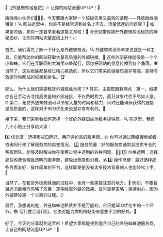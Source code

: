 🎉【外链蜘蛛池租赁】🔥 让你的网站流量UP UP！🚀

嗨嗨嗨小伙伴们👋👋👋，今天要跟大家聊一个超级实用又高效的话题——外链蜘蛛池租赁！🔍 网站运营中，你是不是经常遇到排名上不去、流量低迷的问题呢？🤔 如果是的话，那你一定要来看看这篇文章啦！📖 今天就带你揭开外链蜘蛛池租赁的神秘面纱，让你的网站流量直线上升！📈

首先，我们得先了解一下什么是外链蜘蛛池。🔍 外链蜘蛛池简单来说就是一种工具，它能帮助你的网站获取大量高质量的外部链接。🔗 这些外部链接就像是一个个小蜘蛛，它们在互联网的大海里四处爬行，帮你把网站的信息传播到各个角落。🕷️ 当然了，这些蜘蛛都是经过精心挑选的，所以它们带来的链接质量非常高，能够有效提升你网站的权重和排名。🏆

那么，为什么我们需要租赁外链蜘蛛池呢？❓ 其实，主要原因有两点：第一，如果你自己手动去寻找高质量的外部链接，不仅费时费力，而且效果往往不尽如人意。⏰ 第二，租赁外链蜘蛛池可以节省大量的时间和精力，同时还能确保获得的链接是高质量的，这样对于SEO优化来说是非常有利的。💪

接下来，我们来看看如何选择一个好的外链蜘蛛池服务提供商。🔍 在这里，我有几个小贴士分享给大家： 

1️⃣ 信誉度：选择那些口碑好、用户评价高的服务商。👍 你可以通过网络搜索或者咨询同行来了解服务商的信誉情况。 2️⃣ 服务质量：好的服务商通常会提供专业的客服团队，能够及时解决你在使用过程中遇到的各种问题。💁‍♂️ 3️⃣ 价格透明：选择那些收费合理且透明的服务商，避免出现隐形消费。💰 4️⃣ 操作简便：最好选择那些界面友好、操作简单的平台，这样即使是没有太多技术背景的人也能轻松上手。📱

当然了，在租赁外链蜘蛛池的过程中，也有一些需要注意的地方。📝 例如，不要盲目追求数量而忽略了质量；定期检查外链的效果，及时调整策略；保持耐心，因为外链建设是一个长期的过程。⏰

最后，我想说的是，外链蜘蛛池租赁并不是万能的，它只是SEO优化中的一个环节。📚 但只要合理利用，它绝对能为你的网站带来意想不到的好处。🌟

好了，今天的分享就到这里啦！希望大家都能找到适合自己的外链蜘蛛池服务商，让自己的网站流量UP UP！🚀

